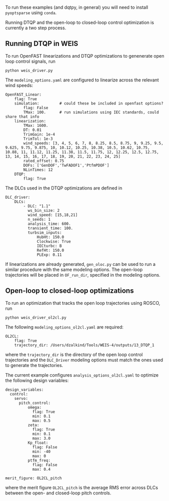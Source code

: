 To run these examples (and dqtpy, in general) you will need to install `pyoptsparse` using `conda`.

Running DTQP and the open-loop to closed-loop control optimization is currently a two step process.

## Running DTQP in WEIS
To run OpenFAST linearizations and DTQP optimizations to genenerate open loop control signals, run
```
python weis_driver.py
```

The `modeling_options.yaml` are configured to linearize across the relevant wind speeds: 
```
OpenFAST_Linear:
    flag: True
    simulation:         # could these be included in openfast options?
        flag: False
        TMax: 100.      # run simulations using IEC standards, could share that info
    linearization:
        TMax: 1600.
        DT: 0.01
        TrimGain: 1e-4
        TrimTol: 1e-3
        wind_speeds: [3, 4, 5, 6, 7, 8, 8.25, 8.5, 8.75, 9, 9.25, 9.5, 9.625, 9.75, 9.875, 10, 10.12, 10.25, 10.38, 10.5, 10.62, 10.75, 10.88, 11, 11.12, 11.25, 11.38, 11.5, 11.75, 12, 12.25, 12.5, 12.75, 13, 14, 15, 16, 17, 18, 19, 20, 21, 22, 23, 24, 25]
        rated_offset: 0.75
        DOFs: ['GenDOF','TwFADOF1','PtfmPDOF']
        NLinTimes: 12
    DTQP:
        flag: True
```

The DLCs used in the DTQP optimizations are defined in
```
DLC_driver:
    DLCs:
        - DLC: "1.1"
          ws_bin_size: 2
          wind_speed: [15,18,21]
          n_seeds: 1
          analysis_time: 600.
          transient_time: 100.
          turbsim_inputs:
              HubHt: 150.0
              Clockwise: True
              IECturbc: B
              RefHt: 150.0
              PLExp: 0.11
```

If linearizations are already generated, `gen_oloc.py` can be used to run a similar procedure with the same modeling options.
The open-loop trajectories will be placed in `OF_run_dir`, specified in the modeling options.

## Open-loop to closed-loop optimizations
To run an optimization that tracks the open loop trajectories using ROSCO, run 
```
python weis_driver_ol2cl.py
```

The following `modeling_options_ol2cl.yaml` are required:
```
OL2CL:
    flag: True
    trajectory_dir: /Users/dzalkind/Tools/WEIS-4/outputs/13_DTQP_1
```
where the `trajectory_dir` is the directory of the open loop control trajectories and the `DLC_Driver` modeling options must match the ones used to generate the trajectories.

The current example configures `analysis_options_ol2cl.yaml` to optimize the following design variables:
```
design_variables:
  control:
    servo:
      pitch_control:
          omega:
            flag: True
            min: 0.1
            max: 0.5
          zeta:
            flag: True
            min: 0.1
            max: 3.0
          Kp_float:
            flag: False
            min: -40
            max: 0
          ptfm_freq:
            flag: False
            max: 0.4

merit_figure: OL2CL_pitch
```
where the merit figure `OL2CL_pitch` is the average RMS error across DLCs between the open- and closed-loop pitch controls.
